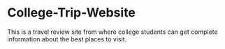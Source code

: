 # College-Trip-Website
This is a travel review site from where college students can get complete information about the best places to visit.
